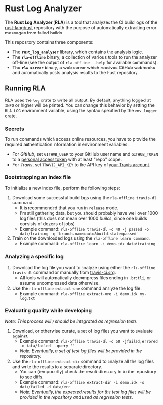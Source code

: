 # Rust Log Analyzer

The **Rust Log Analyzer** (**RLA**) is a tool that analyzes the CI build logs of the [rust-lang/rust](https://github.com/rust-lang/rust) repository with the purpose of automatically extracting error messages from failed builds.

This repository contains three components:

* The **`rust_log_analyzer`** library, which contains the analysis logic.
* The **`rla-offline`** binary, a collection of various tools to run the analyzer off-line (see the output of `rla-offline --help` for available commands).
* The **`rla-server`** binary, a web server which receives GitHub webhooks and automatically posts analysis results to the Rust repository.

## Running RLA

RLA uses the `log` crate to write all output. By default, anything logged at `INFO` or higher will be printed. You can change this behavior by setting the `RLA_LOG` environment variable, using the syntax specified by the `env_logger` crate.

### Secrets

To run commands which access online resources, you have to provide the required authentication information in environment variables:

* For *GitHub*, set `GITHUB_USER` to your GitHub user name and `GITHUB_TOKEN` to a [personal access token](https://github.com/settings/tokens) with at least "repo" scope.
* For *Travis*, set `TRAVIS_API_KEY` to the API key of [your Travis account](https://travis-ci.org/profile).

### Bootstrapping an index file

To initialize a new index file, perform the following steps:

1. Download some successful build logs using the `rla-offline travis-dl` command.
    * It is recommended that you run in `release` mode.
    * I'm still gathering data, but you should probably have well over 1000 log files (this does not mean over 1000 *builds*, since one builds consists of dozens of jobs)
    * Example command: `rla-offline travis-dl -c 40 -j passed -o data/training -q 'branch.name=auto&build.state=passed'`
2. Train on the downloaded logs using the `rla-offline learn command`.
    * Example command: `rla-offline learn -i demo.idx data/training`

### Analyzing a specific log

1. Download the log file you want to analyze using either the `rla-offline travis-dl` command or manually from [travis-ci.org](https:/travis-ci.org).
    * All tools will automatically decompress files ending in `.brotli`, or assume uncompressed data otherwise.
2. Use the `rla-offline extract-one` command analyze the log file.
    * Example command: `rla-offline extract-one -i demo.idx my-log.txt`

### Evaluating quality while developing

*Note: This process will / should be integrated as regression tests.*

1. Download, or otherwise curate, a set of log files you want to evaluate against.
    * Example command: `rla-offline travis-dl -c 50 -jfailed,errored -o data/failed --query ''`
    * *Note: Eventually, a set of test log files will be provided in the repository.*
2. Use the `rla-offline extract-dir` command to analyze all the log files and write the results to a separate directory.
    * You can (temporarily) check the result directory in to the repository to see diffs.
    * Example command: `rla-offline extract-dir -i demo.idx -s data/failed -d data/err`
    * *Note: Eventually, the expected results for the test log files will be provided in the repository and used as regression tests.*
